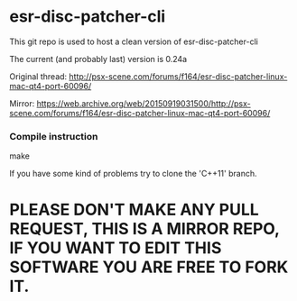 # esr-disc-patcher-cli
This git repo is used to host a clean version of esr-disc-patcher-cli

The current (and probably last) version is 0.24a

Original thread: http://psx-scene.com/forums/f164/esr-disc-patcher-linux-mac-qt4-port-60096/

Mirror: https://web.archive.org/web/20150919031500/http://psx-scene.com/forums/f164/esr-disc-patcher-linux-mac-qt4-port-60096/

### Compile instruction

make

If you have some kind of problems try to clone the 'C++11' branch.


# PLEASE DON'T MAKE ANY PULL REQUEST, THIS IS A MIRROR REPO, IF YOU WANT TO EDIT THIS SOFTWARE YOU ARE FREE TO FORK IT.

